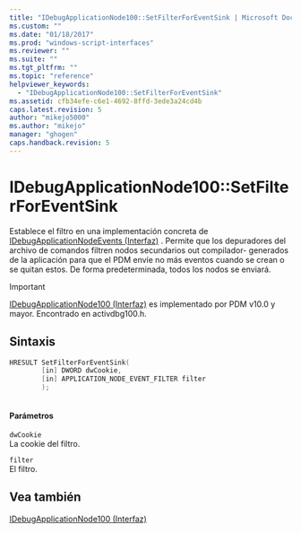 ```yaml
---
title: "IDebugApplicationNode100::SetFilterForEventSink | Microsoft Docs"
ms.custom: ""
ms.date: "01/18/2017"
ms.prod: "windows-script-interfaces"
ms.reviewer: ""
ms.suite: ""
ms.tgt_pltfrm: ""
ms.topic: "reference"
helpviewer_keywords: 
  - "IDebugApplicationNode100::SetFilterForEventSink"
ms.assetid: cfb34efe-c6e1-4692-8ffd-3ede3a24cd4b
caps.latest.revision: 5
author: "mikejo5000"
ms.author: "mikejo"
manager: "ghogen"
caps.handback.revision: 5
---
```

# IDebugApplicationNode100::SetFilterForEventSink
Establece el filtro en una implementación concreta de [IDebugApplicationNodeEvents \(Interfaz\)](../../winscript/reference/idebugapplicationnodeevents-interface.md) .  Permite que los depuradores del archivo de comandos filtren nodos secundarios out compilador\- generados de la aplicación para que el PDM envíe no más eventos cuando se crean o se quitan estos.  De forma predeterminada, todos los nodos se enviará.  
  
> [!IMPORTANT]
>  [IDebugApplicationNode100 \(Interfaz\)](../../winscript/reference/idebugapplicationnode100-interface.md) es implementado por PDM v10.0 y mayor.  Encontrado en activdbg100.h.  
  
## Sintaxis  
  
```cpp  
HRESULT SetFilterForEventSink(  
        [in] DWORD dwCookie,  
        [in] APPLICATION_NODE_EVENT_FILTER filter  
        );  
  
```  
  
#### Parámetros  
 `dwCookie`  
 La cookie del filtro.  
  
 `filter`  
 El filtro.  
  
## Vea también  
 [IDebugApplicationNode100 \(Interfaz\)](../../winscript/reference/idebugapplicationnode100-interface.md)